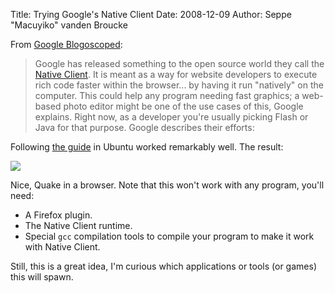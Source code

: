 Title: Trying Google's Native Client
Date: 2008-12-09
Author: Seppe "Macuyiko" vanden Broucke

From [Google Blogoscoped](http://blogoscoped.com/archive/2008-12-09-n82.html):  
> Google has released something to the open source world they call the [Native Client](http://code.google.com/p/nativeclient/). It is meant as a way for website developers to execute rich code faster within the browser... by having it run "natively" on the computer. This could help any program needing fast graphics; a web-based photo editor might be one of the use cases of this, Google explains. Right now, as a developer you're usually picking Flash or Java for that purpose. Google describes their efforts:
Following [the guide](http://nativeclient.googlecode.com/svn/trunk/nacl/googleclient/native_client/documentation/getting_started.html) in Ubuntu worked remarkably well. The result:  
![](http://2.bp.blogspot.com/_X4W-h82Vgjw/ST6HI6yiLoI/AAAAAAAALIk/a62ynirA0Jw/s400/Screenshot-Quake+Demo+-+Mozilla+Firefox.png)
Nice, Quake in a browser. Note that this won't work with any program, you'll need:  
  - A Firefox plugin.  - The Native Client runtime.  - Special `gcc` compilation tools to compile your program to make it work with Native Client.
Still, this is a great idea, I'm curious which applications or tools (or games) this will spawn. 
